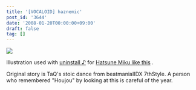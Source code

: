 ```yaml
---
title: '[VOCALOID] haznemic'
post_id: '3644'
date: '2008-01-20T00:00:00+09:00'
draft: false
tag: []
---
```


![](https://danmaq.com/image/illustrations/miku/miq_s.jpg)

Illustration used with [uninstall ♪](http://www.nicovideo.jp/watch/sm2197976) for [Hatsune Miku like this](http://www.nicovideo.jp/watch/sm2197976) .

Original story is TaQ's stoic dance from beatmaniaIIDX 7thStyle. A person who remembered "Houjou" by looking at this is careful of the year.